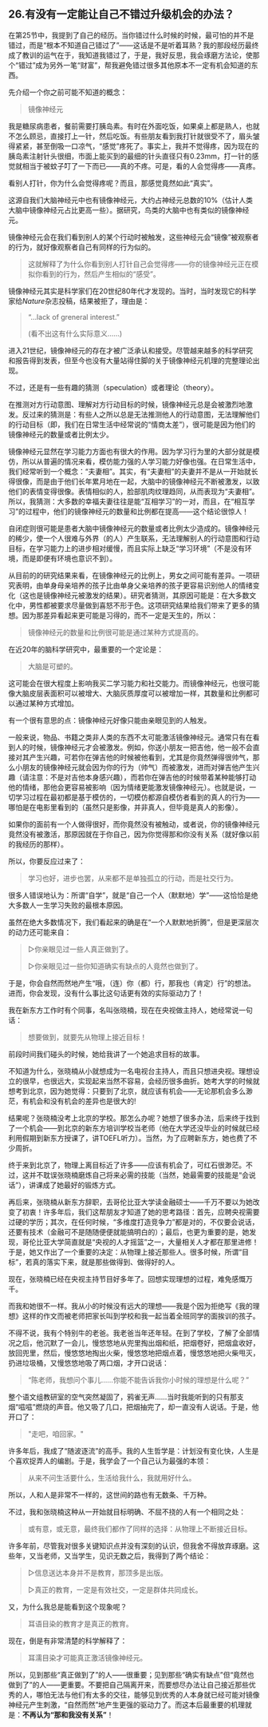 ## 26.有没有一定能让自己不错过升级机会的办法？

在第25节中，我提到了自己的经历。当你错过什么时候的时候，最可怕的并不是错过，而是“根本不知道自己错过了”——这话是不是听着耳熟？我的那段经历最终成了教训的运气在于，我知道我错过了，于是，我好反思，我会琢磨方法论，使那个“错过”成为另外一笔“财富”，帮我避免错过很多其他原本不一定有机会知道的东西。

先介绍一个你之前可能不知道的概念：

> 镜像神经元

我是糖尿病患者，餐前需要打胰岛素。有时在外面吃饭，如果桌上都是熟人，也就不怎么顾忌，直接打上一针，然后吃饭。有些朋友看到我打针就很受不了，眉头皱得紧紧，甚至倒吸一口凉气，“感觉”疼死了。事实上，我并不觉得疼，因为现在的胰岛素注射针头很细，市面上能买到的最细的针头直径只有0.23mm，打一针的感觉就相当于被蚊子叮了一下而已——真的不疼。可是，看的人会觉得疼——真疼。

看别人打针，你为什么会觉得疼呢？而且，那感觉竟然如此“真实”。

这源自我们大脑神经元中也有镜像神经元，大约占神经元总数的10%（估计人类大脑中镜像神经元占比更高一些）。据研究，鸟类的大脑中也有类似的镜像神经元。

镜像神经元会在我们看到别人的某个行动时被触发，这些神经元会“镜像”被观察者的行为，就好像观察者自己有同样的行为似的。

> 这就解释了为什么你看到别人打针自己会觉得疼——你的镜像神经元正在模拟你看到的行为，然后产生相似的“感受”。

镜像神经元其实是科学家们在20世纪80年代才发现的。当时，当时发现它的科学家给*Nature*杂志投稿，结果被拒了，理由是：

> “…lack of greneral interest.”
>
> (看不出这有什么实际意义……)

进入21世纪，镜像神经元的存在才被广泛承认和接受。尽管越来越多的科学研究和报告得到发表，但至今也没有大量站得住脚的关于镜像神经元机理的完整理论出现。

不过，还是有一些有趣的猜测（speculation）或者理论（theory）。

在推测对方行动意图、理解对方行动目标的时候，镜像神经元总是会被激烈地激发。反过来的猜测是：有些人之所以总是无法推测他人的行动意图，无法理解他们的行动目标（即，我们在日常生活中经常说的“情商太差”），很可能是因为他们的镜像神经元的数量或者比例太少。

镜像神经元显然在学习能力方面也有很大的作用。因为学习行为里的大部分就是模仿，所以从普遍的情况来看，模仿能力强的人学习能力好像也强。在日常生活中，我们经常听到一个概念：“夫妻相”。其实，有“夫妻相”的夫妻并不是从一开始就长得很像，而是由于他们长年累月地在一起，大脑中的镜像神经元不断被激发，以致他们的表情变得很像。表情相似的人，脸部肌肉纹理趋同，从而表现为“夫妻相”。所以，我猜测：大多数的幸福夫妻往往是能“互相学习”的一对，而且，在“相互学习”的过程中，他们的镜像神经元的数量和比例都在提高——这个结论很惊人！

自闭症则很可能是患者大脑中镜像神经元的数量或者比例太少造成的。镜像神经元的稀少，使一个人很难与外界（的人）产生联系，无法理解别人的行动意图和行动目标，在学习能力上的进步相对缓慢，而且实际上缺乏“学习环境”（不是没有环境，而是即便有环境也意识不到）。

从目前的的研究结果来看，在镜像神经元的比例上，男女之间可能有差异。一项研究表明，由单身母亲培养的孩子比由单身父亲培养的孩子更容易识别他人的情绪变化（这也是镜像神经元被激发的结果）。研究者猜测，其原因可能是：在大多数文化中，男性都被要求尽量做到喜怒不形于色。这项研究结果给我们带来了更多的猜想。因为那差异看起来更可能是习得的，而不一定是天生的，所以：

> 镜像神经元的数量和比例很可能是通过某种方式提高的。

在近20年的脑科学研究中，最重要的一个定论是：

> 大脑是可塑的。

这可能会在很大程度上影响我买二学习能力和社交能力。而镜像神经元，也很可能像大脑皮层表面积可以被增大、大脑灰质厚度可以被增加一样，其数量和比例都可以通过某种方式增加。

有一个很有意思的点：镜像神经元好像只能由亲眼见到的人触发。

一般来说，物品、书籍之类非人类的东西不太可能激活镜像神经元。通常只有在看到人的时候，镜像神经元才会被激发。例如，你送小朋友一把吉他，他一般不会直接对其产生兴趣，可若你在弹吉他的时候被他看到，尤其是你竟然弹得很帅气，那么小朋友的镜像神经元就会因为你的行为（帅气）而被激发，进而对弹吉他产生兴趣（请注意：不是对吉他本身感兴趣），而若你在弹吉他的时候带着某种能够打动他的情绪，那他会更容易被影响（因为情绪更能激发镜像神经元）。也就是说，一切学习过程在最初都是基于模仿的，一切模仿都源自模仿者看到的真人的行为——哪怕是在电影里看到的（虽然只是影像，并非真人，但毕竟是真人的影像）。

如果你的面前有一个人做得很好，而你竟然没有被触动，或者说，你的镜像神经元竟然没有被激活，那原因就在于你自己，因为你觉得那和你没有关系（就好像以前的我经历的那样）。

所以，你要反应过来了：

> 学习也好，进步也罢，从来都不是单独孤立的行动，而是社交行为。

很多人错误地认为：所谓“自学”，就是“自己一个人（默默地）学”——这恰恰是绝大多数人一生学习失败的最根本原因。

虽然在绝大多数情况下，我们看起来的确是在“一个人默默地折腾”，但是更深层次的动力还可能来自：

> ▷你亲眼见过一些人真正做到了。
>
> ▷你亲眼见过一些你知道确实有缺点的人竟然也做到了。

于是，你会自然而然地产生“哦，（连）你（都）行，那我也（肯定）行”的想法。进而，你会发现，没有什么事比这句话更有效的实际驱动力了！

我在新东方工作时有个同事，名叫张晓楠，现在在央视做主持人，她经常说一句话：

> 想要做到，就要先从物理上接近目标！

 前段时间我们碰头的时候，她给我讲了一个她追求目标的故事。

不知道为什么，张晓楠从小就想成为一名电视台主持人，而且只想进央视。理想设立的很早，也很远大，实现起来当然不容易，会经历很多曲折。她考大学的时候就想考到北京，因为她觉得：只要到了北京，就应该有机会——无论那机会多么渺茫，有机会和没有机会的差异也是很大的!

结果呢？张晓楠没考上北京的学校。那怎么办呢？她想了很多办法，后来终于找到了一个机会——到北京的新东方培训学校当老师（他在大学还没毕业的时候就已经利用假期到新东方授课了，讲TOEFL听力）。当然，为了应聘新东方，她也费了不少周折。

终于来到北京了，物理上离目标近了许多——应该有机会了，可红石很渺茫。不过，这并不耽误张晓楠磨炼自己将来必需的技能（当然，她最需要的技能是“会说话”），讲课成了她最好的锻炼方式。

再后来，张晓楠从新东方辞职，去哥伦比亚大学读金融硕士——千万不要以为她改变了初衷！许多年后，我们这帮朋友才知道了她的思考路径：首先，应聘央视需要过硬的学历；其次，在任何时候，“多维度打造竞争力”都是对的，不仅要会说话，还要有技术（金融可不是随随便便就能搞明白的）；最后，也更为重要的是，她发现，哥伦比亚大学简直就是“央视的人才摇篮”之一，大量相关人才都在那里进修！于是，她又作出了一个重要的决定：从物理上接近那些人。很多时候，所谓“目标”，若真的落实下来，就是那些做得到、做得好的人。

现在，张晓楠已经在央视主持节目好多年了。回想实现理想的过程，难免感慨万千。

而我和她很不一样。我从小的时候没有远大的理想——我是个因为拒绝写《我的理想》这样的作文而被老师把家长叫到学校和我一起当着全班同学的面挨训的孩子。

不得不说，我有个特别牛的老爸。我老爸当年还年轻。在到了学校，了解了全部情况之后，他沉默了一会儿，慢悠悠地从兜里掏出烟和纸，把烟卷好，把烟盒收好，放回兜里，然后，慢悠悠地掏出火柴，慢悠悠地把烟点着，慢悠悠地把火柴甩灭，扔进垃圾桶，又慢悠悠地吸了两口烟，才开口说话：

> “陈老师，我想问个事儿……你能不能告诉我你小时候的理想是什么呢？”

整个语文组教研室的空气突然凝固了，鸦雀无声……当时我能听到的只有那支烟“嗞嗞”燃烧的声音。他又吸了几口，把烟抽完了，却一直没有人说话。于是，他开口了：

> "走吧，咱回家。"

许多年后，我成了“随波逐流”的高手。我的人生哲学是：计划没有变化快，人生是个喜欢捉弄人的编剧。于是，我学会了一个自己认为最强的本领：

> 从来不问生活要什么，生活给我什么，我就用好什么。

所以，人和人是非常不一样的，这世间的路也有无数条、千万种。

不过，我和张晓楠这种从一开始就目标明确、不屈不挠的人有一个相同之处：

> 或有意，或无意，最终我们都作了同样的选择：从物理上不断接近目标。

许多年前，尽管我对很多关键知识点并没有深刻的认识，但我舍不得放弃琢磨。这些年，又当老师，又当学生，见识无数之后，我得到了两个结论：

> ▷信息送达本身并不是教育，那顶多是出版。
>
> ▷真正的教育，一定是有效社交，一定是群体共同成长。

又，为什么我总是能看到这个现象呢？

> 耳语目染的教育才是真正的教育。

现在，倒是有非常清楚的科学解释了：

> 耳濡目染才可能真正激活镜像神经元。

所以，见到那些“真正做到了”的人——很重要；见到那些“确实有缺点”但“竟然也做到了”的人——更重要。不要把自己隔离开来，而要想尽办法让自己接近那些优秀的人，哪怕无法与他们有太多的交往，能够见到优秀的人本身就已经可能对镜像神经元产生刺激，“自然而然”地产生更强的驱动力了。而这本后最重要的机理就是：**不再认为“那和我没有关系”**！